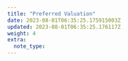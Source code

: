 ```yaml
---
title: "Preferred Valuation"
date: 2023-08-01T06:35:25.175915003Z
updated: 2023-08-01T06:35:25.176117Z
weight: 4
extra:
  note_type:  
---
```


